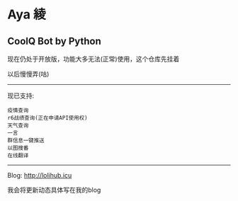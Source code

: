 # Aya 綾

 CoolQ Bot by Python
---

现在仍处于开放版，功能大多无法(正常)使用，这个仓库先挂着

以后慢慢弄(咕)

---

现已支持:

    疫情查询
    r6战绩查询(正在申请API使用权)
    天气查询
    一言
    群信息一键推送
    以图搜番
    在线翻译
---

Blog: http://lolihub.icu

我会将更新动态具体写在我的blog
